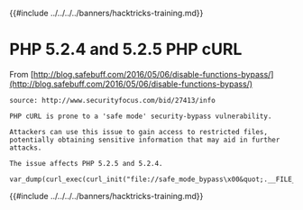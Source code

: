{{#include ../../../../banners/hacktricks-training.md}}

# PHP 5.2.4 and 5.2.5 PHP cURL

From [http://blog.safebuff.com/2016/05/06/disable-functions-bypass/](http://blog.safebuff.com/2016/05/06/disable-functions-bypass/)

```text
source: http://www.securityfocus.com/bid/27413/info

PHP cURL is prone to a 'safe mode' security-bypass vulnerability.

Attackers can use this issue to gain access to restricted files, potentially obtaining sensitive information that may aid in further attacks.

The issue affects PHP 5.2.5 and 5.2.4.

var_dump(curl_exec(curl_init("file://safe_mode_bypass\x00&quot;.__FILE__)));
```

{{#include ../../../../banners/hacktricks-training.md}}


